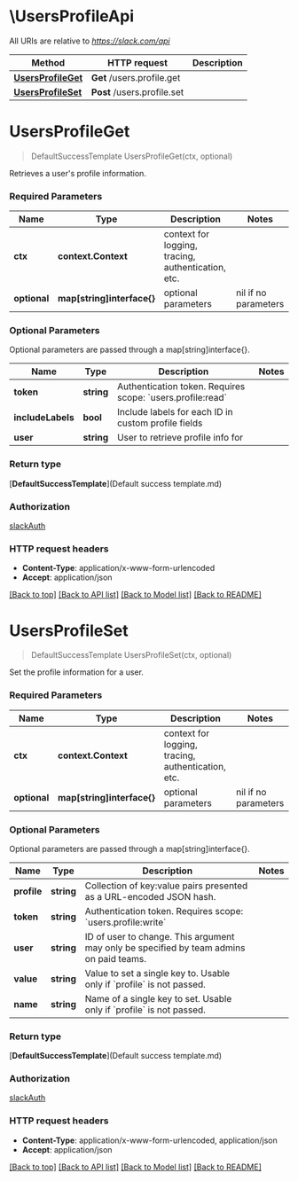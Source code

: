 # \UsersProfileApi

All URIs are relative to *https://slack.com/api*

Method | HTTP request | Description
------------- | ------------- | -------------
[**UsersProfileGet**](UsersProfileApi.md#UsersProfileGet) | **Get** /users.profile.get | 
[**UsersProfileSet**](UsersProfileApi.md#UsersProfileSet) | **Post** /users.profile.set | 


# **UsersProfileGet**
> DefaultSuccessTemplate UsersProfileGet(ctx, optional)


Retrieves a user's profile information.

### Required Parameters

Name | Type | Description  | Notes
------------- | ------------- | ------------- | -------------
 **ctx** | **context.Context** | context for logging, tracing, authentication, etc.
 **optional** | **map[string]interface{}** | optional parameters | nil if no parameters

### Optional Parameters
Optional parameters are passed through a map[string]interface{}.

Name | Type | Description  | Notes
------------- | ------------- | ------------- | -------------
 **token** | **string**| Authentication token. Requires scope: &#x60;users.profile:read&#x60; | 
 **includeLabels** | **bool**| Include labels for each ID in custom profile fields | 
 **user** | **string**| User to retrieve profile info for | 

### Return type

[**DefaultSuccessTemplate**](Default success template.md)

### Authorization

[slackAuth](../README.md#slackAuth)

### HTTP request headers

 - **Content-Type**: application/x-www-form-urlencoded
 - **Accept**: application/json

[[Back to top]](#) [[Back to API list]](../README.md#documentation-for-api-endpoints) [[Back to Model list]](../README.md#documentation-for-models) [[Back to README]](../README.md)

# **UsersProfileSet**
> DefaultSuccessTemplate UsersProfileSet(ctx, optional)


Set the profile information for a user.

### Required Parameters

Name | Type | Description  | Notes
------------- | ------------- | ------------- | -------------
 **ctx** | **context.Context** | context for logging, tracing, authentication, etc.
 **optional** | **map[string]interface{}** | optional parameters | nil if no parameters

### Optional Parameters
Optional parameters are passed through a map[string]interface{}.

Name | Type | Description  | Notes
------------- | ------------- | ------------- | -------------
 **profile** | **string**| Collection of key:value pairs presented as a URL-encoded JSON hash. | 
 **token** | **string**| Authentication token. Requires scope: &#x60;users.profile:write&#x60; | 
 **user** | **string**| ID of user to change. This argument may only be specified by team admins on paid teams. | 
 **value** | **string**| Value to set a single key to. Usable only if &#x60;profile&#x60; is not passed. | 
 **name** | **string**| Name of a single key to set. Usable only if &#x60;profile&#x60; is not passed. | 

### Return type

[**DefaultSuccessTemplate**](Default success template.md)

### Authorization

[slackAuth](../README.md#slackAuth)

### HTTP request headers

 - **Content-Type**: application/x-www-form-urlencoded, application/json
 - **Accept**: application/json

[[Back to top]](#) [[Back to API list]](../README.md#documentation-for-api-endpoints) [[Back to Model list]](../README.md#documentation-for-models) [[Back to README]](../README.md)


